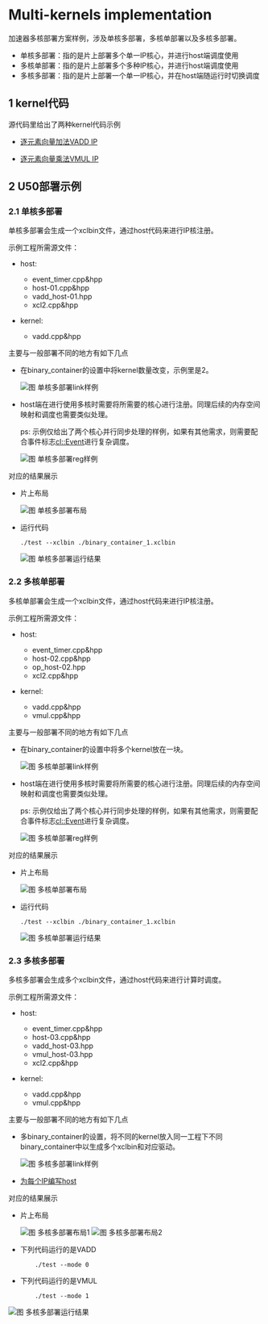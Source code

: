 # Multi-kernels implementation

加速器多核部署方案样例，涉及单核多部署，多核单部署以及多核多部署。

+ 单核多部署：指的是片上部署多个单一IP核心，并进行host端调度使用
+ 多核单部署：指的是片上部署多个多种IP核心，并进行host端调度使用
+ 多核多部署：指的是片上部署一个单一IP核心，并在host端随运行时切换调度

## 1 kernel代码

源代码里给出了两种kernel代码示例

+ [逐元素向量加法VADD IP](./src/kernel/vadd.cpp)

+ [逐元素向量乘法VMUL IP](./src/kernel/vmul.cpp)

## 2 U50部署示例

### 2.1 单核多部署

单核多部署会生成一个xclbin文件，通过host代码来进行IP核注册。

示例工程所需源文件：

+ host: 
    - event_timer.cpp&hpp
    - host-01.cpp&hpp
    - vadd_host-01.hpp
    - xcl2.cpp&hpp

+ kernel:
    - vadd.cpp&hpp

主要与一般部署不同的地方有如下几点

+ 在binary_container的设置中将kernel数量改变，示例里是2。

    ![图 单核多部署link样例](../img/mk_01-link.png)

+ host端在进行使用多核时需要将所需要的核心进行注册。同理后续的内存空间映射和调度也需要类似处理。

    ps: 示例仅给出了两个核心并行同步处理的样例，如果有其他需求，则需要配合事件标志<cl::Event>进行复杂调度。

    ![图 单核多部署reg样例](../img/mk_01-reg.png)

对应的结果展示

+ 片上布局

    ![图 单核多部署布局](../img/mk_01-dig.png)

+ 运行代码
    ```
    ./test --xclbin ./binary_container_1.xclbin
    ```
    ![图 单核多部署运行结果](../img/mk_01-res.png)

### 2.2 多核单部署

多核单部署会生成一个xclbin文件，通过host代码来进行IP核注册。

示例工程所需源文件：

+ host: 
    - event_timer.cpp&hpp
    - host-02.cpp&hpp
    - op_host-02.hpp
    - xcl2.cpp&hpp

+ kernel:
    - vadd.cpp&hpp
    - vmul.cpp&hpp

主要与一般部署不同的地方有如下几点

+ 在binary_container的设置中将多个kernel放在一块。

    ![图 多核单部署link样例](../img/mk_02-link.png)

+ host端在进行使用多核时需要将所需要的核心进行注册。同理后续的内存空间映射和调度也需要类似处理。

    ps: 示例仅给出了两个核心并行同步处理的样例，如果有其他需求，则需要配合事件标志<cl::Event>进行复杂调度。

    ![图 多核单部署reg样例](../img/mk_02-reg.png)

对应的结果展示

+ 片上布局

    ![图 多核单部署布局](../img/mk_02-dig.png)

+ 运行代码
    ```
    ./test --xclbin ./binary_container_1.xclbin
    ```
    ![图 多核单部署运行结果](../img/mk_02-res.png)


### 2.3 多核多部署

多核多部署会生成多个xclbin文件，通过host代码来进行计算时调度。

示例工程所需源文件：

+ host: 
    - event_timer.cpp&hpp
    - host-03.cpp&hpp
    - vadd_host-03.hpp
    - vmul_host-03.hpp
    - xcl2.cpp&hpp

+ kernel:
    - vadd.cpp&hpp
    - vmul.cpp&hpp

主要与一般部署不同的地方有如下几点

+ 多binary_container的设置，将不同的kernel放入同一工程下不同binary_container中以生成多个xclbin和对应驱动。
    
    ![图 多核多部署link样例](../img/mk_03-link.png)

+ [为每个IP编写host](./src/host/host-03.cpp)

对应的结果展示

+ 片上布局

    ![图 多核多部署布局1](../img/mk_03-dig1.png)
    ![图 多核多部署布局2](../img/mk_03-dig2.png)
    
+ 下列代码运行的是VADD
    ```
        ./test --mode 0 
    ```
+ 下列代码运行的是VMUL
    ```
        ./test --mode 1 
    ```

![图 多核多部署运行结果](../img/mk_03-res.png)
